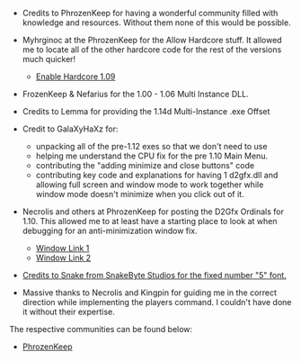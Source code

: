 - Credits to PhrozenKeep for having a wonderful community filled with knowledge
  and resources. Without them none of this would be possible.

- Myhrginoc at the PhrozenKeep for the Allow Hardcore stuff. It allowed me to locate all of
  the other hardcore code for the rest of the versions much quicker!
  - [Enable Hardcore 1.09](http://d2mods.info/forum/viewtopic.php?f=8&t=38106&hilit=enable+hardcore+1.09)

- FrozenKeep & Nefarius for the 1.00 - 1.06 Multi Instance DLL.

- Credits to Lemma for providing the 1.14d Multi-Instance .exe Offset

- Credit to GalaXyHaXz for:
  - unpacking all of the pre-1.12 exes so that we don't need to use
  - helping me understand the CPU fix for the pre 1.10 Main Menu.
  - contributing the "adding minimize and close buttons" code
  - contributing key code and explanations for having 1 d2gfx.dll and allowing
    full screen and window mode to work together while window mode doesn't minimize
    when you click out of it.

- Necrolis and others at PhrozenKeep for posting the D2Gfx Ordinals for 1.10. This allowed me to at   least have a starting place to look at when debugging for an anti-minimization window fix.

  - [Window Link 1](http://d2mods.info/forum/viewtopic.php?f=8&t=59332&hilit=window+mode+code)
  - [Window Link 2](http://d2mods.info/forum/viewtopic.php?f=133&t=39477&p=280729&hilit=prevent+minimize#p280729)

- [Credits to Snake from SnakeByte Studios for the fixed number "5" font.](http://www.snakebytestudios.com/projects/mods/diablo-2-mods/#fixedfont)

- Massive thanks to Necrolis and Kingpin for guiding me in the correct direction
  while implementing the players command. I couldn't have done it without their expertise.
  
The respective communities can be found below:

- [PhrozenKeep](http://d2mods.info)